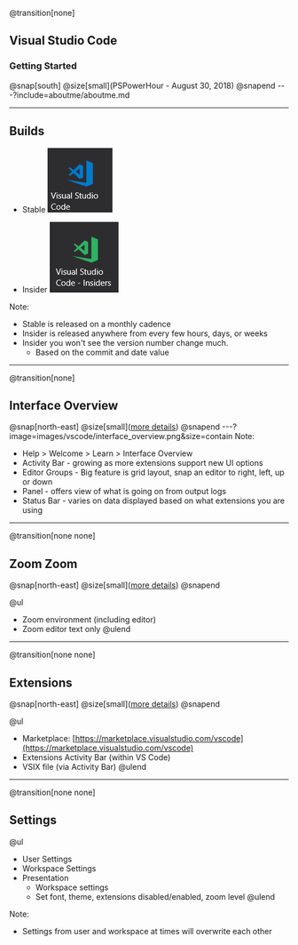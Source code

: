 @transition[none]
## Visual Studio Code
### Getting Started
@snap[south]
@size[small](PSPowerHour - August 30, 2018)
@snapend
---?include=aboutme/aboutme.md

---
## Builds

- Stable
![stable](images/vscode/stablebuildicon.png)

- Insider
![insider](images/vscode/insiderbuildicon.png)

Note:
- Stable is released on a monthly cadence
- Insider is released anywhere from every few hours, days, or weeks
- Insider you won't see the version number change much.
    - Based on the commit and date value
---
@transition[none]
## Interface Overview

@snap[north-east]
@size[small]([more details](https://code.visualstudio.com/docs/getstarted/userinterface))
@snapend
---?image=images/vscode/interface_overview.png&size=contain
Note:
- Help > Welcome > Learn > Interface Overview
- Activity Bar - growing as more extensions support new UI options
- Editor Groups - Big feature is grid layout, snap an editor to right, left, up or down
- Panel - offers view of what is going on from output logs
- Status Bar - varies on data displayed based on what extensions you are using
---
@transition[none none]
## Zoom Zoom
@snap[north-east]
@size[small]([more details](https://code.visualstudio.com/docs/editor/accessibility))
@snapend

@ul
- Zoom environment (including editor)
- Zoom editor text only
@ulend

---
@transition[none none]
## Extensions

@snap[north-east]
@size[small]([more details](https://code.visualstudio.com/docs/editor/extension-gallery))
@snapend

@ul
- Marketplace: [https://marketplace.visualstudio.com/vscode](https://marketplace.visualstudio.com/vscode)
- Extensions Activity Bar (within VS Code)
- VSIX file (via Activity Bar)
@ulend

---
@transition[none none]
## Settings

@ul
- User Settings
- Workspace Settings
- Presentation
    - Workspace settings
    - Set font, theme, extensions disabled/enabled, zoom level
@ulend

Note:
- Settings from user and workspace at times will overwrite each other
